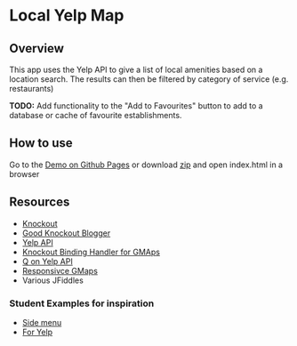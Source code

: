 # Local Yelp Map

## Overview

This app uses the Yelp API to give a list of local amenities based on a location search.  The results can then be filtered by category of service (e.g. restaurants)

**TODO:** Add functionality to the "Add to Favourites" button to add to a database or cache of favourite establishments.

## How to use

Go to the [Demo on Github Pages](http://http://allbad.github.io/p5/) or download [zip](https://github.com/hipslikeyeah/udacity-p5-neighborhood-map/archive/master.zip) and open index.html in a browser

## Resources

* [Knockout](http://knockoutjs.com/)
* [Good Knockout Blogger](http://www.knockmeout.net/)
* [Yelp API](http://www.yelp.com/developers/documentation/v2/search_api)
* [Knockout Binding Handler for GMAps](http://testasoftware.com/steve/blog/knockout-binding-handler-for-google-maps/)
* [Q on Yelp API](http://stackoverflow.com/questions/23716264/yelp-api-and-angularjs)
* [Responsivce GMaps](http://stackoverflow.com/questions/8792676/center-google-maps-v3-on-browser-resize-responsive)
* Various JFiddles

### Student Examples for inspiration

* [Side menu](http://mitana.github.io/frontend-nanodegree-neighborhood-map/#)
* [For Yelp](http://bt7893.github.io/frontend-nanodegree-neighborhoodmap/neighborhoodmap.html)
